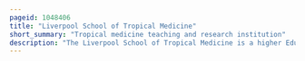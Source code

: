 ```yaml
---
pageid: 1048406
title: "Liverpool School of Tropical Medicine"
short_summary: "Tropical medicine teaching and research institution"
description: "The Liverpool School of Tropical Medicine is a higher Education Institution with degree awarding Powers and registered Charity located in Liverpool, United Kingdom. It was established in 1898 as the first Institute in the World dedicated to Research and Teaching in tropical Medicine. The School has a Research Portfolio of more than 220 million funded by the wellcome Trust Bill Melinda gates Foundation and Department for international Development."
---
```

